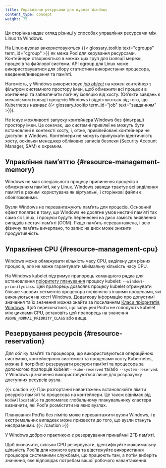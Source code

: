 ```yaml
---
title: Управління ресурсами для вузлів Windows
content_type: concept
weight: 75
---
```


<!-- overview -->

Ця сторінка надає огляд різниці у способах управління ресурсами між Linux та Windows.

<!-- body -->

На Linux-вузлах використовуються {{< glossary_tooltip text="cgroups" term_id="cgroup" >}} як межа Pod для керування ресурсами. Контейнери створюються в межах цих груп для ізоляції мережі, процесів та файлової системи. API cgroup для Linux може використовуватися для збору статистики використання процесора, введення/виведення та памʼяті.

Натомість, у Windows використовує [_job object_](https://docs.microsoft.com/windows/win32/procthread/job-objects) на кожен контейнер з фільтром системного простору імен, щоб обмежити всі процеси в контейнері та забезпечити логічну ізоляцію від хосту. (Обʼєкти завдань є механізмом ізоляції процесів Windows і відрізняються від того, що Kubernetes називає {{< glossary_tooltip term_id="job" text="завданням" >}}).

Не існує можливості запуску контейнера Windows без фільтрації простору імен. Це означає, що системні привілеї не можуть бути встановлені в контексті хосту, і, отже, привілейовані контейнери не доступні в Windows. Контейнери не можуть припускати ідентичність хосту, оскільки менеджер облікових записів безпеки (Security Account Manager, SAM) є окремим.

## Управління памʼяттю {#resource-management-memory}

Windows не має спеціального процесу припинення процесів з обмеженням памʼяті, як у Linux. Windows завжди трактує всі виділення памʼяті в режимі користувача як віртуальні, і сторінкові файли є обовʼязковими.

Вузли Windows не перевантажують памʼять для процесів. Основний ефект полягає в тому, що Windows не досягне умов нестачі памʼяті так само як Linux, і процеси будуть перенесені на диск замість виявлення випадків нестачі памʼяті (OOM). Якщо памʼять перевантажена, і всю фізичну памʼять вичерпано, то запис на диск може знизити продуктивність.

## Управління CPU {#resource-management-cpu}

Windows може обмежувати кількість часу CPU, виділену для різних процесів, але не може гарантувати мінімальну кількість часу CPU.

На Windows kubelet підтримує прапорець командного рядка для встановлення [пріоритету планування](https://docs.microsoft.com/windows/win32/procthread/scheduling-priorities) процесу kubelet: `--windows-priorityclass`. Цей прапорець дозволяє процесу kubelet отримувати більше часових сегментів процесора порівняно з іншими процесами, які виконуються на хості Windows. Додаткову інформацію про допустимі значення та їх значення можна знайти за посиланням [Класи пріоритетів Windows](https://docs.microsoft.com/en-us/windows/win32/procthread/scheduling-priorities#priority-class). Щоб переконатися, що запущені Podʼи не голодують kubelet між циклами CPU, встановіть цей прапорець на значення `ABOVE_NORMAL_PRIORITY_CLASS` або вище.

## Резервування ресурсів {#resource-reservation}

Для обліку памʼяті та процесора, що використовуються операційною системою, контейнерною системою та процесами хосту Kubernetes, можна (і потрібно) резервувати ресурси памʼяті та процесора за допомогою прапорців kubelet `--kube-reserved` та/або `--system-reserved`. У Windows ці значення використовуються лише для розрахунку доступних ресурсів вузла.
  
{{< caution >}}
При розгортанні навантажень встановлюйте ліміти ресурсів памʼяті та процесора на контейнери. Це також віднімає від `NodeAllocatable` та допомагає глобальному планувальнику кластера визначити, які Podʼи розмістити на яких вузлах.

Планування Podʼів без лімітів може перевантажити вузли Windows, і в екстремальних випадках може призвести до того, що вузли стануть несправними.
{{< /caution >}}

У Windows доброю практикою є резервування принаймні 2ГБ памʼяті.

Щоб визначити, скільки CPU резервувати, ідентифікуйте максимальну щільність Podʼів для кожного вузла та відстежуйте використання процесора системними службами, що працюють там, а потім виберіть значення, яке відповідає потребам вашої робочого навантаження.
